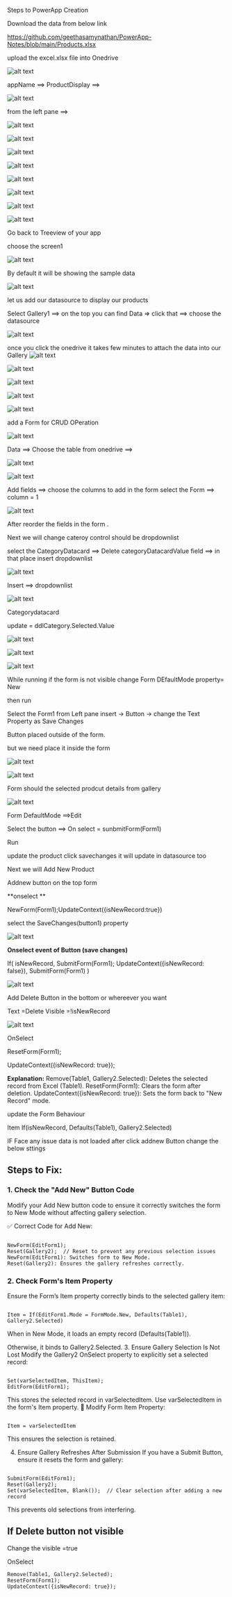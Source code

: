 Steps to PowerApp Creation

Download the data from below link

https://github.com/geethasamynathan/PowerApp-Notes/blob/main/Products.xlsx

upload the excel.xlsx file into Onedrive 

![alt text](image.png)

appName ==> ProductDisplay ==> 

![alt text](image-1.png)

from the left pane ==> 

![alt text](image-2.png)

![alt text](image-3.png)

![alt text](image-4.png)


![alt text](image-5.png)

![alt text](image-6.png)

![alt text](image-7.png)

![alt text](image-8.png)

![alt text](image-9.png)

Go back to Treeview of your app

choose the screen1
 
 ![alt text](image-10.png)

 By default it will be showing the sample data

 ![alt text](image-11.png)

 let us add our datasource to display our products

 Select Gallery1 ==> on the top you can find Data => click that ==> choose the datasource

 ![alt text](image-12.png)

 once you click the onedrive it takes few minutes to attach the data into our Gallery
 ![alt text](image-13.png)

 ![alt text](image-14.png)

 ![alt text](image-15.png)

 ![alt text](image-16.png)

 ![alt text](image-17.png)



 add a Form for CRUD OPeration

 ![alt text](image-18.png)

 Data ==> Choose the table from onedrive ==>

 ![alt text](image-19.png)

 ![alt text](image-20.png)

 Add fields ==> choose the columns to add in the form
 select the Form ==> column = 1

 ![alt text](image-21.png)

 After reorder the fields in the form .

 Next we will change cateroy control should be dropdownlist

 select the CategoryDatacard ==> Delete categoryDatacardValue field ==>
 in that place insert dropdownlist


 ![alt text](image-22.png)

 Insert ==> dropdownlist

 ![alt text](image-23.png)

Categorydatacard

update  = ddlCategory.Selected.Value

![alt text](image-24.png)

![alt text](image-25.png)

![alt text](image-26.png)

While running if the form is not visible change Form DEfaultMode property= New

then run


Select the Form1 from Left pane
insert -> Button ->
change the Text Property as Save Changes


Button placed outside of the form.

but we need place it inside the form

![alt text](image-27.png)

![alt text](image-28.png)

Form should the selected prodcut details from gallery

![alt text](image-29.png)

Form DefaultMode ==>Edit 


Select the button ==> On select = sunbmitForm(Form1)

Run  

update the product  click savechanges it will update in datasource too



Next we will Add New Product


Addnew button on the top form

**onselect **

NewForm(Form1);UpdateContext({isNewRecord:true})


select the SaveChanges(button1)  property

![alt text](image-30.png)

**Onselect event of Button (save changes)** 

If(
    isNewRecord,
    SubmitForm(Form1); 
    UpdateContext({isNewRecord: false}), 
    SubmitForm(Form1)
)

![alt text](image-31.png)


Add Delete Button in the bottom or whereever you want

Text =Delete
Visible =!isNewRecord

![alt text](image-32.png)

OnSelect 

ResetForm(Form1);

UpdateContext({isNewRecord: true});

**Explanation:**
Remove(Table1, Gallery2.Selected): Deletes the selected record from Excel (Table1).
ResetForm(Form1): Clears the form after deletion.
UpdateContext({isNewRecord: true}): Sets the form back to "New Record" mode.


update the Form Behaviour

Item
If(isNewRecord, Defaults(Table1), Gallery2.Selected)


IF Face any issue data is not loaded after click addnew Button change the below sttings
## Steps to Fix:
### 1. Check the "Add New" Button Code
Modify your Add New button code to ensure it correctly switches the form to New Mode without affecting gallery selection.

✅ Correct Code for Add New:
```powerapps

NewForm(EditForm1);
Reset(Gallery2);  // Reset to prevent any previous selection issues
NewForm(EditForm1): Switches form to New Mode.
Reset(Gallery2): Ensures the gallery refreshes correctly.
```
### 2. Check Form's Item Property
Ensure the Form’s Item property correctly binds to the selected gallery item:

```powerapps

Item = If(EditForm1.Mode = FormMode.New, Defaults(Table1), Gallery2.Selected)
```
When in New Mode, it loads an empty record (Defaults(Table1)).

Otherwise, it binds to Gallery2.Selected.
3. Ensure Gallery Selection Is Not Lost
Modify the Gallery2 OnSelect property to explicitly set a selected record:

```powerapps

Set(varSelectedItem, ThisItem);
EditForm(EditForm1);
```
This stores the selected record in varSelectedItem.
Use varSelectedItem in the form's Item property.
🔹 Modify Form Item Property:

```powerapps

Item = varSelectedItem
```
This ensures the selection is retained.

4. Ensure Gallery Refreshes After Submission
If you have a Submit Button, ensure it resets the form and gallery:

```powerapps

SubmitForm(EditForm1);
Reset(Gallery2);
Set(varSelectedItem, Blank());  // Clear selection after adding a new record
```
This prevents old selections from interfering.

## If Delete button not visible 

Change the visible =true

OnSelect
```powerapps
Remove(Table1, Gallery2.Selected);
ResetForm(Form1);
UpdateContext({isNewRecord: true});
```